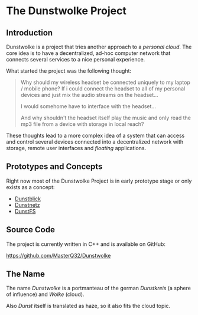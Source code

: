 # The Dunstwolke Project

## Introduction

Dunstwolke is a project that tries another approach to a *personal cloud*.
The core idea is to have a decentralized, ad-hoc computer network that
connects several services to a nice personal experience.

What started the project was the following thought:

> Why should my wireless headset be connected uniquely to my laptop / mobile phone?
> If i could connect the headset to all of my personal devices and just mix the audio
> streams on the headset…
>
> I would somehome have to interface with the headset…
>
> And why shouldn't the headset itself play the music and only read the mp3 file
> from a device with storage in local reach?

These thoughts lead to a more complex idea of a system that can access and control
several devices connected into a decentralized network with storage, remote user
interfaces and *floating* applications.

## Prototypes and Concepts

Right now most of the Dunstwolke Project is in early prototype stage or only exists
as a concept:

- [Dunstblick](dunstblick.md)
- [Dunstnetz](dunstnetz.md)
- [DunstFS](dunstfs.md)

## Source Code

The project is currently written in C++ and is available on GitHub:

https://github.com/MasterQ32/Dunstwolke

## The Name

The name *Dunstwolke* is a portmanteau of the german *Dunstkreis* (a sphere of influence) and *Wolke* (cloud).

Also *Dunst* itself is translated as haze, so it also fits the cloud topic.